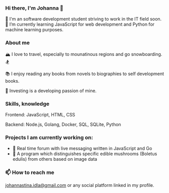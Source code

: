 ### Hi there, I'm Johanna 👋

💪 I'm an software development student striving to work in the IT field soon.
🌱 I’m currently learning JavaScript for web development and Python for machine learning purposes.

### About me

🏔 I love to travel, especially to mounatinous regions and go snowboarding. 🏂

📚 I enjoy reading any books from novels to biographies to self development books.

🔎 Investing is a developing passion of mine.

### Skills, knowledge

Frontend: JavaScript, HTML, CSS

Backend: Node.js, Golang, Docker, SQL, SQLite, Python

### Projects I am currently working on:
  - 💬 Real time forum with live messaging written in JavaScript and Go
  - 🤖 A program which distinguishes specific edible mushrooms (Boletus edulis) from others based on image data

### 📫 How to reach me
johannastina.idla@gmail.com or any social platform linked in my profile.

